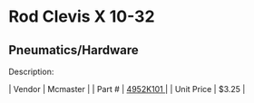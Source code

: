 # Rod Clevis X 10-32
## Pneumatics/Hardware
Description: 	 

| Vendor | Mcmaster | 
| Part # | [4952K101 ](http://www.mcmaster.com/) | 
| Unit Price | $3.25 | 
